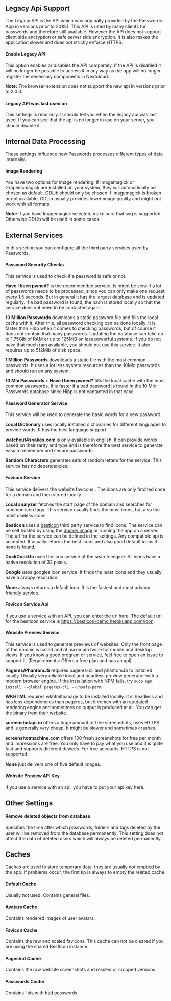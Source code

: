 ## Legacy Api Support
The Legacy API is the API which was originally provided by the Passwords App in versions prior to 2018.1.
This API is used by many clients for passwords and therefore still available.
However the APi does not support client side encryption or safe server side encryption.
It is also makes the application slower and does not strictly enforce HTTPS.

#### Enable Legacy API
This option enables or disables the API completely.
If the API is disabled it will no longer be possible to access it in any way as the app will no longer register the necessary components in Nextcloud.

**Note:** The browser extension does not support the new api in versions prior to 2.0.0.

#### Legacy API was last used on
This settings is read only.
It should tell you when the legacy api was last used.
If you can see that the api is no longer in use on your server, you should disable it.



## Internal Data Processing
These settings influence how Passwords processes different types of data internally.

#### Image Rendering
You have two options for image rendering.
If Imagemagick or Graphicsmagick are installed on your system, they will automatically be chosen as default.
GDLib should only be chosen if Imagemagick is broken or not available.
GDLib usually provides lower image quality and might not work with all formats.

**Note:** If you have Imagemagick selected, make sure that svg is supported. Otherwise GDLib will be used in some cases.



## External Services
In this section you can configure all the third party services used by Passwords.


#### Password Security Checks
This service is used to check if a password is safe or not.

**Have I been pwned?** is the recommended service.
Is might be slow if a lot of passwords needs to be processed, since you can only make one request every 1.5 seconds.
But in general it has the largest database and is updated regularly.
If a bad password is found, the hash is stored locally so that the service does not need to be contacted again.

**10 Million Passwords** downloads a static password file and fills the local cache with it.
After this, all password checking can be done locally.
It is faster than Hibp when it comes to checking passwords, but of course it does not contain that many passwords.
Updating the database can take up to 1.75Gib of RAM or up to 125MiB on less powerful systems.
If you do not have that much ram available, you should not use this service.
It also requires up to 512Mib of disk space.

**1 Million Passwords** downloads a static file with the most common passwords.
It uses a lot less system resources than the 10Mio passwords and should run on any system.

**10 Mio Passwords + Have I been pwned?** fills the local cache with the most common passwords.
It is faster if a bad password is found in the 10 Mio Passwords database since Hibp is not contacted in that case.


#### Password Generator Service
This service will be used to generate the basic words for a new password.

**Local Dictionary** uses locally installed dictionaries for different languages to provide words.
It has the best language support.

**watchout4snakes.com** is only available in english.
It can provide words based on their rarity and type and is therefore the best service to generate easy to remember and secure passwords.

**Random Characters** generates sets of random letters for the service.
This service has no dependencies.


#### Favicon Service
This service delivers the website favicons .
The icons are only fetched once for a domain and then stored locally.

**Local analyzer** fetches the start page of the domain and searches for common icon tags.
This service usually finds the most icons, but also the most useless icons.

**Besticon** uses a [besticon](https://github.com/mat/besticon) third party service to find icons.
The service can be self hosted by using the [docker image](https://hub.docker.com/r/matthiasluedtke/iconserver/) or running the app on a server.
The url for the service can be defined in the settings. Any compatible api is accepted.
It usually returns the best icons and also good default icons if none is found.

**DuckDuckGo** uses the icon service of the search engine.
All icons have a native resolution of 32 pixels.

**Google** uses googles icon service.
It finds the least icons and they usually have a crappy resolution.

**None** always returns a default icon.
It is the fastest and most privacy friendly service.


#### Favicon Service Api
If you use a service with an API, you can enter the url here.
The default url for the besticon service is https://besticon-demo.herokuapp.com/icon.


#### Website Preview Service
This service is used to generate previews of websites.
Only the front page of the domain is called and at maximum twice for mobile and desktop views.
If you know a good program or service, feel free to open an issue to support it.
(Requirements: Offers a free plan and has an api)

**Pageres/PhantomJS** requires pageres-cli and phantomJS to installed locally.
Usually very reliable local and headless preview generator with a modern browser engine.
If the installation with NPM fails, try `sudo npm install --global pageres-cli --unsafe-perm`.

**WKHTML** requires wkhtmltoimage to be installed locally.
It is headless and has less dependencies than pageres, but it comes with an outdated rendering engine and sometimes no output is produced at all.
You can get the binary from [their website](https://wkhtmltopdf.org/).

**screenshotapi.io** offers a huge amount of free screenshots, uses HTTPS and is generally very cheap.
It might be slower and sometimes crashes.

**screenshotmachine.com** offers 100 fresh screenshots for free per month and impressions are free.
You only have to pay what you use and it is quite fast and supports different devices.
For free accounts, HTTPS is not supported.

**None** just delivers one of five default images.


#### Website Preview API Key
If you use a service with an api, you have to put your api key here.



## Other Settings

#### Remove deleted objects from database
Specifies the time after which passwords, folders and tags deleted by the user will be removed from the database permanently.
This setting does not affect the data of deleted users which will always be deleted permanently.



## Caches
Caches are used to store temporary data. they are usually not emptied by the app.
If problems occur, the first tip is always to empty the related cache.

#### Default Cache
Usually not used. Contains general files.

#### Avatars Cache
Contains rendered images of user avatars.

#### Favicon Cache
Contains the raw and scaled favicons.
This cache can not be cleared if you are using the shared BestIcon instance.

#### Pageshot Cache
Contains the raw website screenshots and resized or cropped versions.

#### Passwords Cache
Contains lists with bad passwords.